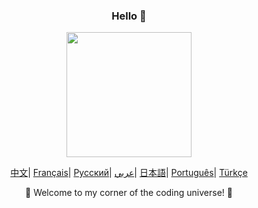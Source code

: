 <div align="center">
    <h3>Hello 👋</h3>
    <img src="https://static.vecteezy.com/system/resources/thumbnails/017/047/854/small_2x/cute-cat-illustration-cat-kawaii-chibi-drawing-style-cat-cartoon-vector.jpg" width="200"/>
</div>


<p align="center">
    <a href="https://github.com/eust-w/eust-w/blob/main/README_CN.md"><span>中文</span></a>|
    <a href="https://github.com/eust-w/eust-w/blob/main/README_FR.md"><span>Français</span></a>|
    <a href="https://github.com/eust-w/eust-w/blob/main/README_RU.md"><span>Русский</span></a>|
    <a href="https://github.com/eust-w/eust-w/blob/main/README_AR.md"><span>عربي</span></a>|
    <a href="https://github.com/eust-w/eust-w/blob/main/README_JP.md"><span>日本語</span></a>|
    <a href="https://github.com/eust-w/eust-w/blob/main/README_PTBR.md"><span>Português</span></a>|
    <a href="https://github.com/eust-w/eust-w/blob/main/README_TR.md"><span>Türkçe</span></a>
</p>
<p align="center">🌟 Welcome to my corner of the coding universe! 🌟</p>


<!--     <h4 align="left">My Open Source Projects</h4>
    <table align="center">
        <tr>
            <td><a href="https://github.com/eust-w/gopic">gopic</a> - Fast image hosting tool</td>
            <td><a href="https://github.com/eust-w/esh">esh</a> - Simple cross-platform SSH link management tool</td>
        </tr>
        <tr>
            <td><a href="https://github.com/eust-w/rsm">rsm</a> - RSS subscription function aggregation tool,</td>
            <td><a href="https://github.com/eust-w/obsidian-image-auto-upload">obsidian image plugin</a> - Upload images from your clipboard obsidian plugin</td>
        </tr>
        <tr>
            <td><a href="https://github.com/eust-w/qcow2file">qcow2file</a> - Generate qcow2 image from dockerfile</td>
            <td><a href="https://github.com/eust-w/aiPlatform">ai with wechat</a> - WeChat chat robot uses various AI</td>
        </tr>
        <tr>
            <td><a href="https://github.com/eust-w/openai-chat-switch">chat-switch lib</a> - Chat embeddings&switch package</td>
            <td><a href="https://github.com/eust-w/govirsh">govirsh</a> - Virsh go package</td>
        </tr>
        <tr>
            <td><a href="https://github.com/eust-w/ltrobot-mimiwechat">ai chat WeChat applet</a> - Ai chat with ltrobot</td>
            <td><a href="https://github.com/eust-w/gnome-extension-wakwaka">gnome-extension-wakwaka</a> - Gnome-extension</td>
        </tr>
    </table>
</div> -->
